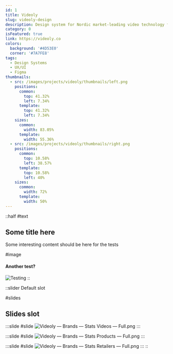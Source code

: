 ```yaml
---
id: 1
title: Videoly
slug: videoly-design
description: Design system for Nordic market-leading video technology for online retailers offering relevant hand-picked product videos at scale
category: 0
isFeatured: true
link: https://videoly.co
colors:
  background: '#4D53E0'
  corner: '#7A7FE8'
tags:
  - Design Systems
  - UX/UI
  - Figma
thumbnails:
  - src: /images/projects/videoly/thumbnails/left.png
    positions:
      common:
        top: 41.32%
        left: 7.34%
      template:
        top: 41.32%
        left: 7.34%
    sizes:
      common:
        width: 83.05%
      template:
        width: 55.36%
  - src: /images/projects/videoly/thumbnails/right.png
    positions:
      common:
        top: 10.58%
        left: 38.57%
      template:
        top: 10.58%
        left: 40%
    sizes:
      common:
        width: 72%
      template:
        width: 50%
---
```


::half
#text
## **Some title here**

Some interesting content should be here for the tests

#image
#### Another test?

![Testing](images/projects/videoly/content/test.jpg)
::

::slider
Default slot

#slides
## Slides slot

  :::slide
  #slide
  ![Videoly — Brands — Stats Videos — Full.png](/images/projects/videoly/content/Videoly%20%E2%80%94%20Brands%20%E2%80%94%20Stats%20Videos%20%E2%80%94%20Full.png)
  :::

  :::slide
  #slide
  ![Videoly — Brands — Stats Products — Full.png](/images/projects/videoly/content/Videoly%20%E2%80%94%20Brands%20%E2%80%94%20Stats%20Products%20%E2%80%94%20Full.png)
  :::

  :::slide
  #slide
  ![Videoly — Brands — Stats Retailers — Full.png](/images/projects/videoly/content/Videoly%20%E2%80%94%20Brands%20%E2%80%94%20Stats%20Retailers%20%E2%80%94%20Full.png)
  :::
::
